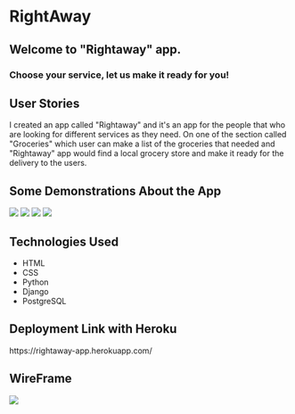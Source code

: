 <h1>RightAway</h1>
<h2>Welcome to "Rightaway" app.</h2>
<h3>Choose your service, let us make it ready for you!</h3>

<h2>User Stories</h2>
<p>
I created an app called "Rightaway" and it's an app for the people that who are looking for different services as they need. On one of the section called "Groceries" which user can make a list of the groceries that needed and "Rightaway" app would find a local grocery store and make it ready for the delivery to the users. 
</p>

<h2>Some Demonstrations About the App</h2>

![](images/Main-Page.png)
![](images/Groceries.png)
![](images/Check-out-page.png)
![](images/confirmed.png)

<h2>Technologies Used</h2>
<ul>
<li>HTML</li>
<li>CSS</li>
<li>Python</li>
<li>Django</li>
<li>PostgreSQL</li>
</ul>

<h2>Deployment Link with Heroku</h2>
https://rightaway-app.herokuapp.com/

<h2>WireFrame</h2>

![](images/WireFrame.png)
